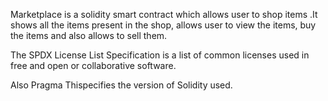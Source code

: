  
 Marketplace is a solidity smart contract which allows user to shop items .It shows all the items present in the shop, allows user to   view the items, buy the items and also allows to sell them.

The SPDX License List Specification is a list of common licenses used in free and open or collaborative software.

Also Pragma Thispecifies the version of Solidity used. 